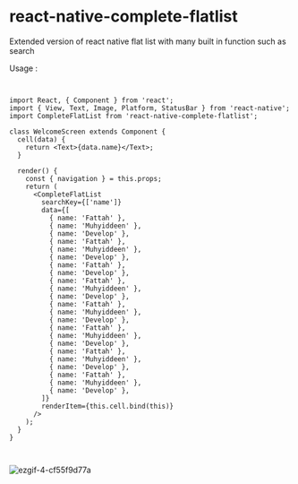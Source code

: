 # react-native-complete-flatlist
Extended version of react native flat list with many built in function such as search

Usage : 



```


import React, { Component } from 'react';
import { View, Text, Image, Platform, StatusBar } from 'react-native';
import CompleteFlatList from 'react-native-complete-flatlist';

class WelcomeScreen extends Component {
  cell(data) {
    return <Text>{data.name}</Text>;
  }

  render() {
    const { navigation } = this.props;
    return (
      <CompleteFlatList
        searchKey={['name']}
        data={[
          { name: 'Fattah' },
          { name: 'Muhyiddeen' },
          { name: 'Develop' },
          { name: 'Fattah' },
          { name: 'Muhyiddeen' },
          { name: 'Develop' },
          { name: 'Fattah' },
          { name: 'Develop' },
          { name: 'Fattah' },
          { name: 'Muhyiddeen' },
          { name: 'Develop' },
          { name: 'Fattah' },
          { name: 'Muhyiddeen' },
          { name: 'Develop' },
          { name: 'Fattah' },
          { name: 'Muhyiddeen' },
          { name: 'Develop' },
          { name: 'Fattah' },
          { name: 'Muhyiddeen' },
          { name: 'Develop' },
          { name: 'Fattah' },
          { name: 'Muhyiddeen' },
          { name: 'Develop' },
        ]}
        renderItem={this.cell.bind(this)}
      />
    );
  }
}



```




![ezgif-4-cf55f9d77a](https://user-images.githubusercontent.com/24792201/35791132-05755c86-0a81-11e8-8c1d-793b043abeea.gif)

